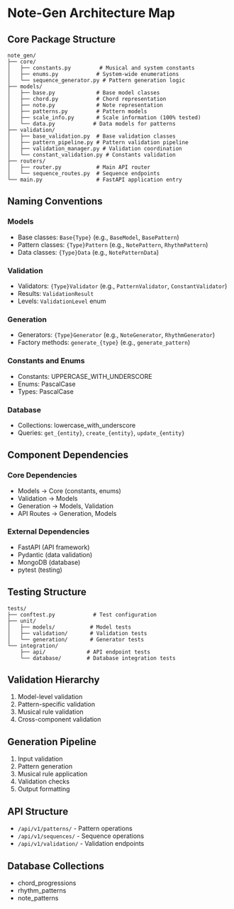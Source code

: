 # Note-Gen Architecture Map

## Core Package Structure
```plaintext
note_gen/
├── core/
│   ├── constants.py         # Musical and system constants
│   ├── enums.py            # System-wide enumerations
│   └── sequence_generator.py # Pattern generation logic
├── models/
│   ├── base.py             # Base model classes
│   ├── chord.py            # Chord representation
│   ├── note.py             # Note representation
│   ├── patterns.py         # Pattern models
│   ├── scale_info.py       # Scale information (100% tested)
│   └── data.py            # Data models for patterns
├── validation/
│   ├── base_validation.py  # Base validation classes
│   ├── pattern_pipeline.py # Pattern validation pipeline
│   ├── validation_manager.py # Validation coordination
│   └── constant_validation.py # Constants validation
├── routers/
│   ├── router.py           # Main API router
│   └── sequence_routes.py  # Sequence endpoints
└── main.py                 # FastAPI application entry
```

## Naming Conventions

### Models
- Base classes: `Base{Type}` (e.g., `BaseModel`, `BasePattern`)
- Pattern classes: `{Type}Pattern` (e.g., `NotePattern`, `RhythmPattern`)
- Data classes: `{Type}Data` (e.g., `NotePatternData`)

### Validation
- Validators: `{Type}Validator` (e.g., `PatternValidator`, `ConstantValidator`)
- Results: `ValidationResult`
- Levels: `ValidationLevel` enum

### Generation
- Generators: `{Type}Generator` (e.g., `NoteGenerator`, `RhythmGenerator`)
- Factory methods: `generate_{type}` (e.g., `generate_pattern`)

### Constants and Enums
- Constants: UPPERCASE_WITH_UNDERSCORE
- Enums: PascalCase
- Types: PascalCase

### Database
- Collections: lowercase_with_underscore
- Queries: `get_{entity}`, `create_{entity}`, `update_{entity}`

## Component Dependencies

### Core Dependencies
- Models → Core (constants, enums)
- Validation → Models
- Generation → Models, Validation
- API Routes → Generation, Models

### External Dependencies
- FastAPI (API framework)
- Pydantic (data validation)
- MongoDB (database)
- pytest (testing)

## Testing Structure
```plaintext
tests/
├── conftest.py            # Test configuration
├── unit/
│   ├── models/           # Model tests
│   ├── validation/       # Validation tests
│   └── generation/       # Generator tests
└── integration/
    ├── api/             # API endpoint tests
    └── database/        # Database integration tests
```

## Validation Hierarchy
1. Model-level validation
2. Pattern-specific validation
3. Musical rule validation
4. Cross-component validation

## Generation Pipeline
1. Input validation
2. Pattern generation
3. Musical rule application
4. Validation checks
5. Output formatting

## API Structure
- `/api/v1/patterns/` - Pattern operations
- `/api/v1/sequences/` - Sequence operations
- `/api/v1/validation/` - Validation endpoints

## Database Collections
- chord_progressions
- rhythm_patterns
- note_patterns